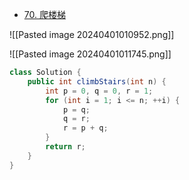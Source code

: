 - [70. 爬楼梯](https://leetcode.cn/problems/climbing-stairs/)

![[Pasted image 20240401010952.png]]

![[Pasted image 20240401011745.png]]

```java
class Solution {
    public int climbStairs(int n) {
        int p = 0, q = 0, r = 1;
        for (int i = 1; i <= n; ++i) {
            p = q; 
            q = r; 
            r = p + q;
        }
        return r;
    }
} 
```
